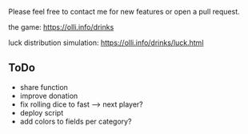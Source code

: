 Please feel free to contact me for new features or open a pull request.

the game: https://olli.info/drinks

luck distribution simulation:
https://olli.info/drinks/luck.html

## ToDo
- share function
- improve donation
- fix rolling dice to fast --> next player?
- deploy script
- add colors to fields per category?
